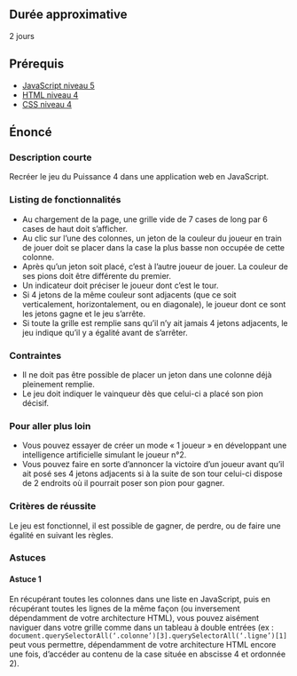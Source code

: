 ## Durée approximative

2 jours

## Prérequis

- <a href="https://microlead.fr/echelles/javascript" title="Prérequis en JavaScript" target="_blank">JavaScript niveau 5</a>
- <a href="https://microlead.fr/echelles/html" title="Prérequis en HTML" target="_blank">HTML niveau 4</a>
- <a href="https://microlead.fr/echelles/css" title="Prérequis en CSS" target="_blank">CSS niveau 4</a>

## Énoncé

### Description courte

Recréer le jeu du Puissance 4 dans une application web en JavaScript.

### Listing de fonctionnalités

- Au chargement de la page, une grille vide de 7 cases de long par 6 cases de haut doit s’afficher.
- Au clic sur l’une des colonnes, un jeton de la couleur du joueur en train de jouer doit se placer dans la case la plus basse non occupée de cette colonne.
- Après qu’un jeton soit placé, c’est à l’autre joueur de jouer. La couleur de ses pions doit être différente du premier.
- Un indicateur doit préciser le joueur dont c’est le tour.
- Si 4 jetons de la même couleur sont adjacents (que ce soit verticalement, horizontalement, ou en diagonale), le joueur dont ce sont les jetons gagne et le jeu s’arrête.
- Si toute la grille est remplie sans qu’il n’y ait jamais 4 jetons adjacents, le jeu indique qu’il y a égalité avant de s’arrêter.

### Contraintes

- Il ne doit pas être possible de placer un jeton dans une colonne déjà pleinement remplie.
- Le jeu doit indiquer le vainqueur dès que celui-ci a placé son pion décisif.

### Pour aller plus loin

- Vous pouvez essayer de créer un mode « 1 joueur » en développant une intelligence artificielle simulant le joueur n°2.
- Vous pouvez faire en sorte d’annoncer la victoire d’un joueur avant qu’il ait posé ses 4 jetons adjacents si à la suite de son tour celui-ci dispose de 2 endroits où il pourrait poser son pion pour gagner.

### Critères de réussite

Le jeu est fonctionnel, il est possible de gagner, de perdre, ou de faire une égalité en suivant les règles.

### Astuces

#### Astuce 1

En récupérant toutes les colonnes dans une liste en JavaScript, puis en récupérant toutes les lignes de la même façon (ou inversement dépendamment de votre architecture HTML), vous pouvez aisément naviguer dans votre grille comme dans un tableau à double entrées (ex : ```document.querySelectorAll(‘.colonne’)[3].querySelectorAll(‘.ligne’)[1]``` peut vous permettre, dépendamment de votre architecture HTML encore une fois, d’accéder au contenu de la case située en abscisse 4 et ordonnée 2).